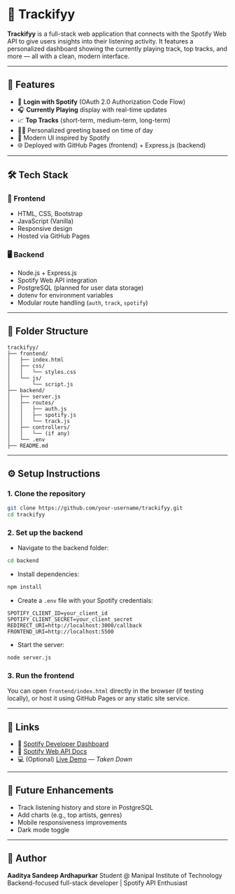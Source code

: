 # 🎵 Trackifyy

**Trackifyy** is a full-stack web application that connects with the Spotify Web API to give users insights into their listening activity. It features a personalized dashboard showing the currently playing track, top tracks, and more — all with a clean, modern interface.

---

## 🚀 Features

* 🔐 **Login with Spotify** (OAuth 2.0 Authorization Code Flow)
* 🎧 **Currently Playing** display with real-time updates
* 📈 **Top Tracks** (short-term, medium-term, long-term)
* 🧑‍💻 Personalized greeting based on time of day
* 🎨 Modern UI inspired by Spotify
* 🌐 Deployed with GitHub Pages (frontend) + Express.js (backend)

---

## 🛠️ Tech Stack

### 🧩 Frontend

* HTML, CSS, Bootstrap
* JavaScript (Vanilla)
* Responsive design
* Hosted via GitHub Pages

### 🖥️ Backend

* Node.js + Express.js
* Spotify Web API integration
* PostgreSQL (planned for user data storage)
* dotenv for environment variables
* Modular route handling (`auth`, `track`, `spotify`)

---

## 📁 Folder Structure

```
trackifyy/
├── frontend/
│   ├── index.html
│   ├── css/
│   │   └── styles.css
│   └── js/
│       └── script.js
├── backend/
│   ├── server.js
│   ├── routes/
│   │   ├── auth.js
│   │   ├── spotify.js
│   │   └── track.js
│   ├── controllers/
│   │   └── (if any)
│   └── .env
├── README.md
```

---

## ⚙️ Setup Instructions

### 1. Clone the repository

```bash
git clone https://github.com/your-username/trackifyy.git
cd trackifyy
```

### 2. Set up the backend

* Navigate to the backend folder:

```bash
cd backend
```

* Install dependencies:

```bash
npm install
```

* Create a `.env` file with your Spotify credentials:

```
SPOTIFY_CLIENT_ID=your_client_id
SPOTIFY_CLIENT_SECRET=your_client_secret
REDIRECT_URI=http://localhost:3000/callback
FRONTEND_URI=http://localhost:5500
```

* Start the server:

```bash
node server.js
```

### 3. Run the frontend

You can open `frontend/index.html` directly in the browser (if testing locally), or host it using GitHub Pages or any static site service.

---

## 🔗 Links

* 🔑 [Spotify Developer Dashboard](https://developer.spotify.com/dashboard/)
* 📄 [Spotify Web API Docs](https://developer.spotify.com/documentation/web-api/)
* 💻 (Optional) [Live Demo](#) — *Taken Down*

---

## 📌 Future Enhancements

* Track listening history and store in PostgreSQL
* Add charts (e.g., top artists, genres)
* Mobile responsiveness improvements
* Dark mode toggle

---

## 🙌 Author

**Aaditya Sandeep Ardhapurkar**
Student @ Manipal Institute of Technology
Backend-focused full-stack developer | Spotify API Enthusiast

